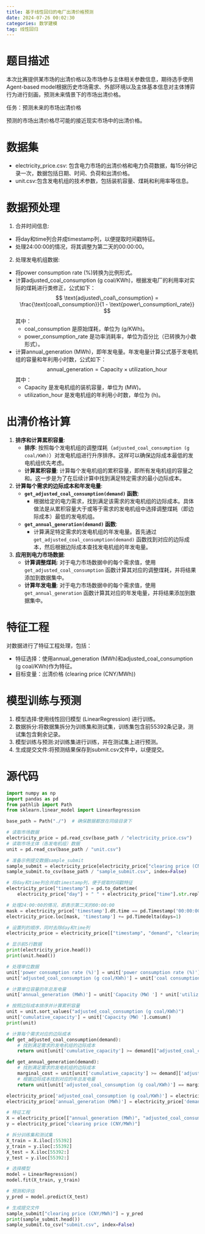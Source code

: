 ```yaml
---
title: 基于线性回归的电厂出清价格预测
date: 2024-07-26 00:02:30
categories: 数学建模
tag: 线性回归
---
```


<!-- toc -->

# 题目描述

本次比赛提供某市场的出清价格以及市场参与主体相关参数信息，期待选手使用Agent-based model根据历史市场需求、外部环境以及主体基本信息对主体博弈行为进行刻画，预测未来情景下的市场出清价格。

任务：预测未来的市场出清价格  

预测的市场出清价格尽可能的接近现实市场中的出清价格。

# 数据集

 - electricity_price.csv:   包含电力市场的出清价格和电力负荷数据，每15分钟记录一次，数据包括日期、时间、负荷和出清价格。 
 - unit.csv:包含发电机组的技术参数，包括装机容量、煤耗和利用率等信息。


# 数据预处理

 1. 合并时间信息:
 - 将day和time列合并成timestamp列，以便提取时间戳特征。 
 - 处理24:00:00的情况，将其调整为第二天的00:00:00。
2. 处理发电机组数据: 
- 将power consumption rate (%)转换为比例形式。       
- 计算adjusted_coal_consumption (g coal/KWh)，根据发电厂的利用率对实际的煤耗进行类修正，公式如下：
   $$
   \text{adjusted\_coal\_consumption} = \frac{\text{coal\_consumption}}{1 - \text{power\_consumption\_rate}}
	$$
   其中：
   - $\text{coal\_consumption}$ 是原始煤耗，单位为 \(g/KWh\)。       
   - $\text{power\_consumption\_rate}$ 是功率消耗率，单位为百分比（已转换为小数形式）。 
- 计算annual_generation (MWh)，即年发电量。年发电量计算公式基于发电机组的容量和年利用小时数，公式如下：
   $$
   \text{annual\_generation} = \text{Capacity} \times \text{utilization\_hour}
   $$
   其中：
   - $\text{Capacity}$ 是发电机组的装机容量，单位为 \(MW\)。      
   - $\text{utilization\_hour}$ 是发电机组的年利用小时数，单位为 \(h\)。

# 出清价格计算

1. **排序和计算累积容量**:
   - **排序**: 按照每个发电机组的调整煤耗（`adjusted_coal_consumption (g coal/KWh)`）对发电机组进行升序排序。这样可以确保边际成本最低的发电机组优先考虑。
   - **计算累积容量**: 计算每个发电机组的累积容量，即所有发电机组的容量之和。这一步是为了在后续计算中找到满足特定需求的最小边际成本。
2. **计算每个需求的边际成本和年发电量**:
   - **`get_adjusted_coal_consumption(demand)` 函数**:
     - 根据给定的电力需求，找到满足该需求的发电机组的边际成本。具体做法是从累积容量大于或等于需求的发电机组中选择调整煤耗（即边际成本）最低的发电机组。
   - **`get_annual_generation(demand)` 函数**:
     - 计算满足特定需求的发电机组的年发电量。首先通过 `get_adjusted_coal_consumption(demand)` 函数找到对应的边际成本，然后根据边际成本查找发电机组的年发电量。
3. **应用到电力市场数据**:
   - **计算调整煤耗**: 对于电力市场数据中的每个需求值，使用 `get_adjusted_coal_consumption` 函数计算其对应的调整煤耗，并将结果添加到数据集中。
   - **计算年发电量**: 对于电力市场数据中的每个需求值，使用 `get_annual_generation` 函数计算其对应的年发电量，并将结果添加到数据集中。

# 特征工程

对数据进行了特征工程处理，包括：
 - 特征选择：使用annual_generation (MWh)和adjusted_coal_consumption (g coal/KWh)作为特征。
 - 目标变量：出清价格 (clearing price (CNY/MWh))

# 模型训练与预测  

1. 模型选择:使用线性回归模型 (LinearRegression) 进行训练。
2. 数据拆分:将数据集拆分为训练集和测试集，训练集包含前55392条记录，测试集包含剩余记录。
3. 模型训练与预测:对训练集进行训练，并在测试集上进行预测。
4. 生成提交文件:将预测结果保存到submit.csv文件中，以便提交。

# 源代码

```python
import numpy as np
import pandas as pd
from pathlib import Path
from sklearn.linear_model import LinearRegression

base_path = Path("./")  # 确保数据都放在同级目录下

# 读取市场数据
electricity_price = pd.read_csv(base_path / "electricity_price.csv")
# 读取市场主体（各发电机组）数据
unit = pd.read_csv(base_path / "unit.csv")

# 准备示例提交数据sample_submit
sample_submit = electricity_price[electricity_price["clearing price (CNY/MWh)"].isna()].drop(columns="demand")
sample_submit.to_csv(base_path / "sample_submit.csv", index=False)

# 将day和time列合并成timestamp列，便于提取时间戳特征
electricity_price["timestamp"] = pd.to_datetime(
    electricity_price["day"] + " " + electricity_price["time"].str.replace("24:00:00", "00:00"))

# 处理24:00:00的情况，即表示第二天的00:00:00
mask = electricity_price['timestamp'].dt.time == pd.Timestamp('00:00:00').time()
electricity_price.loc[mask, 'timestamp'] += pd.Timedelta(days=1)

# 设置列的顺序，同时去除day和time列
electricity_price = electricity_price[["timestamp", "demand", "clearing price (CNY/MWh)"]]

# 显示前5行数据
print(electricity_price.head())
print(unit.head())

# 处理单位数据
unit['power consumption rate (%)'] = unit['power consumption rate (%)'] / 100
unit['adjusted_coal_consumption (g coal/KWh)'] = unit['coal consumption (g coal/KWh)'] * (1 / (1 - unit['power consumption rate (%)']))

# 计算单位容量的年总发电量
unit['annual_generation (MWh)'] = unit['Capacity（MW）'] * unit['utilization hour (h)']

# 按照边际成本排序并计算累积容量
unit = unit.sort_values("adjusted_coal_consumption (g coal/KWh)")
unit['cumulative_capacity'] = unit['Capacity（MW）'].cumsum()
print(unit)

# 计算每个需求对应的边际成本
def get_adjusted_coal_consumption(demand):
    # 找到满足需求的发电机组的边际成本
    return unit[unit['cumulative_capacity'] >= demand]["adjusted_coal_consumption (g coal/KWh)"].iloc[0]

def get_annual_generation(demand):
    # 找到满足需求的发电机组的边际成本
    marginal_cost = unit[unit['cumulative_capacity'] >= demand]['adjusted_coal_consumption (g coal/KWh)'].iloc[0]
    # 根据边际成本找到对应的年总发电量
    return unit[unit['adjusted_coal_consumption (g coal/KWh)'] == marginal_cost]['annual_generation (MWh)'].iloc[0]

electricity_price['adjusted_coal_consumption (g coal/KWh)'] = electricity_price['demand'].apply(get_adjusted_coal_consumption)
electricity_price['annual_generation (MWh)'] = electricity_price['demand'].apply(get_annual_generation)

# 特征工程
X = electricity_price[["annual_generation (MWh)", "adjusted_coal_consumption (g coal/KWh)"]]
y = electricity_price["clearing price (CNY/MWh)"]

# 拆分训练集和测试集
X_train = X.iloc[:55392]
y_train = y.iloc[:55392]
X_test = X.iloc[55392:]
y_test = y.iloc[55392:]

# 选择模型
model = LinearRegression()
model.fit(X_train, y_train)

# 预测和评估
y_pred = model.predict(X_test)

# 生成提交文件
sample_submit["clearing price (CNY/MWh)"] = y_pred
print(sample_submit.head())
sample_submit.to_csv("submit.csv", index=False)
```
